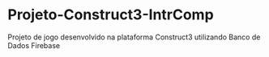 # Projeto-Construct3-IntrComp
Projeto de jogo desenvolvido na plataforma Construct3 utilizando Banco de Dados Firebase
